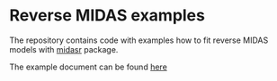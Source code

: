 # Reverse MIDAS examples

The repository contains code with examples how to fit reverse MIDAS models with [midasr](https://cran.r-project.org/package=midasr) package.

The example document can be found [here](https://mpiktas.github.io/reverse-midas/reverse_midasr_example.html)
